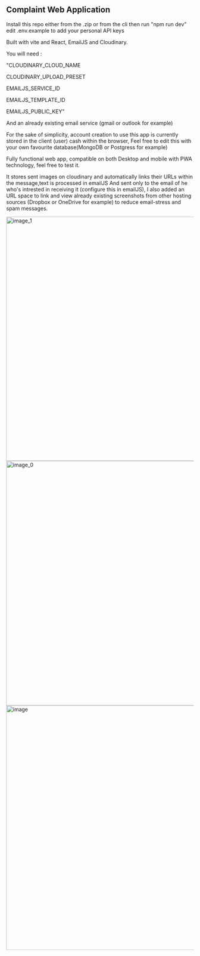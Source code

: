 ## Complaint Web Application
Install this repo either from the .zip or from the cli then run "npm run dev" edit .env.example to add your personal API keys

Built with vite and React, EmailJS and Cloudinary.

You will need :

"CLOUDINARY_CLOUD_NAME

CLOUDINARY_UPLOAD_PRESET

EMAILJS_SERVICE_ID

EMAILJS_TEMPLATE_ID

EMAILJS_PUBLIC_KEY" 

And an already existing email service (gmail or outlook for example)

For the sake of simplicity, account creation to use this app is currently stored in the client (user) cash within the browser,
Feel free to edit this with your own favourite database(MongoDB or Postgress for example)

Fully functional web app, compatible on both Desktop and mobile with PWA technology, feel free to test it.

It stores sent images on cloudinary and automatically links their URLs within the message,text is processed in emailJS
And sent only to the email of he who's intrested in receiving it (configure this in emailJS),
I also added an URL space to link and view already existing screenshots from other hosting sources (Dropbox or OneDrive for example) to reduce email-stress and spam messages.

<img width="1366" height="655" alt="image_1" src="https://github.com/user-attachments/assets/1feb029c-d1aa-4dc2-8aa4-1c3cb946d26f" />
<img width="1366" height="656" alt="image_0" src="https://github.com/user-attachments/assets/fcb0be9d-cfd1-4766-8412-e93aa09509b2" />
<img width="1366" height="656" alt="image" src="https://github.com/user-attachments/assets/eb045ffd-fb34-4a06-bbd5-ffa375118466" />
